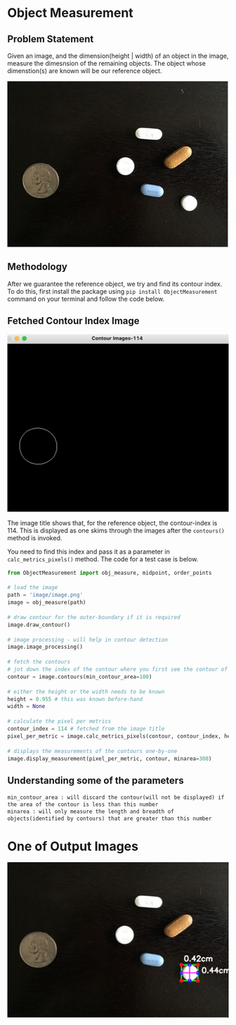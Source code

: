 # Object Measurement

## Problem Statement
Given an image, and the dimension(height | width) of an object in the image, measure the dimesnsion of the remaining objects. The object whose dimenstion(s) are known will be our reference object.

<img src = "image/image.jpg">


## Methodology
After we guarantee the reference object, we try and find its contour index. To do this, first install the package using ```pip install ObjectMeasurement``` command on your terminal and follow the code below.

## Fetched Contour Index Image

<img src = "image/image_index.png">

The image title shows that, for the reference object, the contour-index is 114. 
This is displayed as one skims through the images after the ```contours()``` method is invoked.

You need to find this index and pass it as a parameter in ```calc_metrics_pixels()``` method.
The code for a test case is below.


```python 
from ObjectMeasurement import obj_measure, midpoint, order_points

# load the image
path = 'image/image.png'
image = obj_measure(path)

# draw contour for the outer-boundary if it is required
image.draw_contour()

# image processing - will help in contour detection
image.image_processing()

# fetch the contours
# jot down the index of the contour where you first see the contour of the reference object
contour = image.contours(min_contour_area=100)

# either the height or the width needs to be known
height = 0.955 # this was known before-hand
width = None

# calculate the pixel per metrics
contour_index = 114 # fetched from the image title
pixel_per_metric = image.calc_metrics_pixels(contour, contour_index, height=height, width=width)

# displays the measurements of the contours one-by-one
image.display_measurement(pixel_per_metric, contour, minarea=300)
```
## Understanding some of the parameters
```
min_contour_area : will discard the contour(will not be displayed) if the area of the contour is less than this number
minarea : will only measure the length and breadth of objects(identified by contours) that are greater than this number
```
# One of Output Images
<img src = "image/image_output.png">
